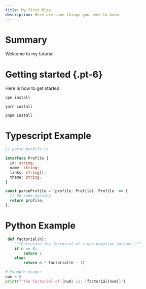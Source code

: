 ```yaml
---
title: My first blog
description: Here are some things you need to know
---
```


# Summary 

Welcome to my tutorial.

# Getting started {.pt-6}

Here is how to get started.

```shell
npm install

yarn install

pnpm install
```

# Typescript Example

```ts
// parse-profile.ts

interface Profile {
  id: string;
  name: string;
  links: string[];
  theme: string;
}

const parseProfile = (profile: Profile): Profile  => {
  // Do some parsing
  return profile;
};
```

# Python Example

```py
 def factorial(n):
    """Calculate the factorial of a non-negative integer."""
    if n == 0:
        return 1
    else:
        return n * factorial(n - 1)

# Example usage:
num = 5
print(f"The factorial of {num} is: {factorial(num)}")
```
